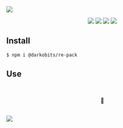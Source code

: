 <a href="#top" id="top">
  <img src="https://user-images.githubusercontent.com/441546/103069040-5edc8d00-4573-11eb-91b3-5afc88c179c5.png" style="max-width: 100%">
</a>
<p align="center">
  <a href="https://www.npmjs.com/package/@darkobits/re-pack"><img src="https://img.shields.io/npm/v/@darkobits/re-pack.svg?style=flat-square"></a>
  <a href="https://github.com/darkobits/re-pack/actions?query=workflow%3ACI"><img src="https://img.shields.io/github/actions/workflow/status/darkobits/re-pack/ci.yml?style=flat-square"></a>
  <a href="https://depfu.com/github/darkobits/re-pack"><img src="https://img.shields.io/depfu/darkobits/re-pack?style=flat-square"></a>
  <a href="https://github.com/conventional-changelog/standard-version"><img src="https://img.shields.io/badge/conventional%20commits-1.0.0-027dc6.svg?style=flat-square"></a>
</p>

## Install

```bash
$ npm i @darkobits/re-pack
```

## Use

<br />
<p align="center">
🚧
</p>

<br />
<a href="#top">
  <img src="https://user-images.githubusercontent.com/441546/189774318-67cf3578-f4b4-4dcc-ab5a-c8210fbb6838.png" style="max-width: 100%;">
</a>
